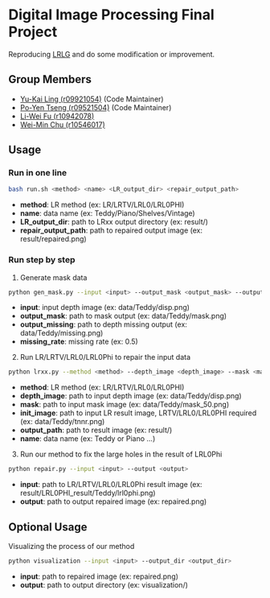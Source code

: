 # Digital Image Processing Final Project

Reproducing [LRLG](https://arxiv.org/abs/1604.05817) and do some modification or improvement.

## Group Members

- [Yu-Kai Ling (r09921054)](r09921054@ntu.edu.tw) (Code Maintainer)
- [Po-Yen Tseng (r09521504)](r09521504@ntu.edu.tw) (Code Maintainer)
- [Li-Wei Fu (r10942078)](r10942078@ntu.edu.tw) 
- [Wei-Min Chu (r10546017)](r10546017@ntu.edu.tw)

## Usage

### Run in one line
```bash
bash run.sh <method> <name> <LR_output_dir> <repair_output_path>
```

* **method**: LR method (ex: LR/LRTV/LRL0/LRL0PHI)
* **name**: data name (ex: Teddy/Piano/Shelves/Vintage)
* **LR_output_dir**: path to LRxx output directory (ex: result/)
* **repair_output_path**: path to repaired output image (ex: result/repaired.png)

### Run step by step
1. Generate mask data

```bash
python gen_mask.py --input <input> --output_mask <output_mask> --output_missing <output_missing> --missing_rate <missing_rate>
```

* **input**: input depth image (ex: data/Teddy/disp.png)
* **output_mask**: path to mask output (ex: data/Teddy/mask.png)
* **output_missing**: path to depth missing output (ex: data/Teddy/missing.png)
* **missing_rate**: missing rate (ex: 0.5)

2. Run LR/LRTV/LRL0/LRL0Phi to repair the input data

```bash
python lrxx.py --method <method> --depth_image <depth_image> --mask <mask> [--init_image <init_image>] --output_path <output_path> --name <name> 
```

* **method**: LR method (ex: LR/LRTV/LRL0/LRL0PHI)
* **depth_image**: path to input depth image (ex: data/Teddy/disp.png)
* **mask**: path to input mask image (ex: data/Teddy/mask_50.png)
* **init_image**: path to input LR result image, LRTV/LRL0/LRL0PHI required (ex: data/Teddy/tnnr.png)
* **output_path**: path to result image (ex: result/)
* **name**: data name (ex: Teddy or Piano ...)

3. Run our method to fix the large holes in the result of LRL0Phi

```bash
python repair.py --input <input> --output <output>
```

* **input**: path to LR/LRTV/LRL0/LRL0Phi result image (ex: result/LRL0PHI_result/Teddy/lrl0phi.png)
* **output**: path to output repaired image (ex: repaired.png)

## Optional Usage

Visualizing the process of our method

```bash
python visualization --input <input> --output_dir <output_dir>
```

* **input**: path to repaired image (ex: repaired.png)
* **output**: path to output directory (ex: visualization/)

